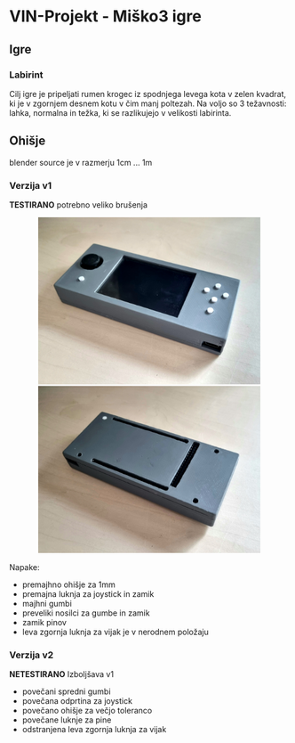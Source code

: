 # VIN-Projekt - Miško3 igre
## Igre
### Labirint
Cilj igre je pripeljati rumen krogec iz spodnjega levega kota v zelen kvadrat, ki je v zgornjem desnem kotu v čim manj poltezah.
Na voljo so 3 težavnosti: lahka, normalna in težka, ki se razlikujejo v velikosti labirinta.

## Ohišje
blender source je v razmerju 1cm ... 1m

### Verzija v1
**TESTIRANO** potrebno veliko brušenja
<div align="center" style="flex-wrap: wrap;">
  <img src="case/v1_front.png" width="400" alt="Zgornja stran">
   <img src="case/v1_back.png" width="400" alt="Zadnja stran">
</div>

Napake:
- premajhno ohišje za 1mm
- premajna luknja za joystick in zamik
- majhni gumbi
- preveliki nosilci za gumbe in zamik
- zamik pinov
- leva zgornja luknja za vijak je v nerodnem položaju
### Verzija v2
**NETESTIRANO** Izboljšava v1
- povečani spredni gumbi
- povečana odprtina za joystick
- povečano ohišje za večjo toleranco 
- povečane luknje za pine
- odstranjena leva zgornja luknja za vijak
